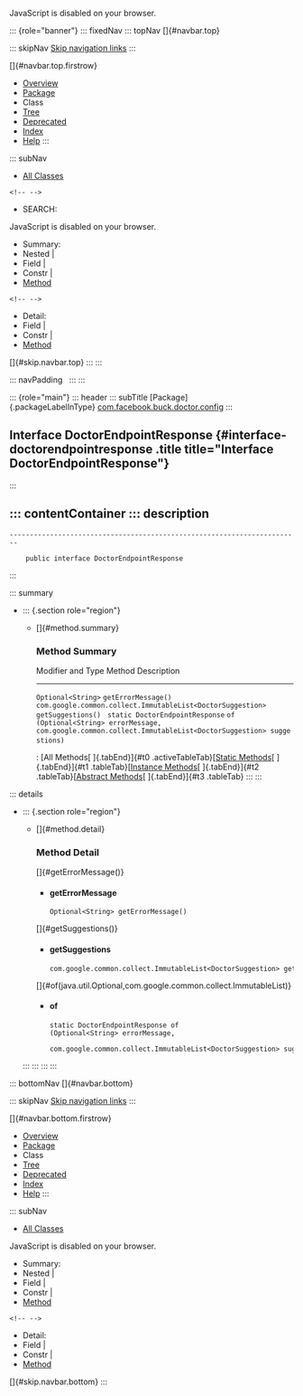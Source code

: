 <div>

JavaScript is disabled on your browser.

</div>

::: {role="banner"}
::: fixedNav
::: topNav
[]{#navbar.top}

::: skipNav
[Skip navigation links](#skip.navbar.top "Skip navigation links")
:::

[]{#navbar.top.firstrow}

-   [Overview](../../../../../index.html)
-   [Package](package-summary.html)
-   Class
-   [Tree](package-tree.html)
-   [Deprecated](../../../../../deprecated-list.html)
-   [Index](../../../../../index-all.html)
-   [Help](../../../../../help-doc.html)
:::

::: subNav
-   [All Classes](../../../../../allclasses.html)

```{=html}
<!-- -->
```
-   SEARCH:

<div>

<div>

JavaScript is disabled on your browser.

</div>

</div>

<div>

-   Summary: 
-   Nested \| 
-   Field \| 
-   Constr \| 
-   [Method](#method.summary)

```{=html}
<!-- -->
```
-   Detail: 
-   Field \| 
-   Constr \| 
-   [Method](#method.detail)

</div>

[]{#skip.navbar.top}
:::
:::

::: navPadding
 
:::
:::

::: {role="main"}
::: header
::: subTitle
[Package]{.packageLabelInType} [com.facebook.buck.doctor.config](package-summary.html)
:::

## Interface DoctorEndpointResponse {#interface-doctorendpointresponse .title title="Interface DoctorEndpointResponse"}
:::

::: contentContainer
::: description
-   

    ------------------------------------------------------------------------

        public interface DoctorEndpointResponse
:::

::: summary
-   ::: {.section role="region"}
    -   []{#method.summary}

        ### Method Summary

          Modifier and Type                                             Method                                                                                                         Description
          ------------------------------------------------------------- -------------------------------------------------------------------------------------------------------------- -------------
          `Optional<String>`                                            `getErrorMessage()`                                                                                             
          `com.google.common.collect.ImmutableList<DoctorSuggestion>`   `getSuggestions()`                                                                                              
          `static DoctorEndpointResponse`                               `of​(Optional<String> errorMessage,   com.google.common.collect.ImmutableList<DoctorSuggestion> suggestions)`    

          : [All Methods[ ]{.tabEnd}]{#t0 .activeTableTab}[[Static
          Methods](javascript:show(1);)[ ]{.tabEnd}]{#t1
          .tableTab}[[Instance
          Methods](javascript:show(2);)[ ]{.tabEnd}]{#t2
          .tableTab}[[Abstract
          Methods](javascript:show(4);)[ ]{.tabEnd}]{#t3 .tableTab}
    :::
:::

::: details
-   ::: {.section role="region"}
    -   []{#method.detail}

        ### Method Detail

        []{#getErrorMessage()}

        -   #### getErrorMessage

            ``` methodSignature
            Optional<String> getErrorMessage()
            ```

        []{#getSuggestions()}

        -   #### getSuggestions

            ``` methodSignature
            com.google.common.collect.ImmutableList<DoctorSuggestion> getSuggestions()
            ```

        []{#of(java.util.Optional,com.google.common.collect.ImmutableList)}

        -   #### of

            ``` methodSignature
            static DoctorEndpointResponse of​(Optional<String> errorMessage,
                                             com.google.common.collect.ImmutableList<DoctorSuggestion> suggestions)
            ```
    :::
:::
:::
:::

::: bottomNav
[]{#navbar.bottom}

::: skipNav
[Skip navigation links](#skip.navbar.bottom "Skip navigation links")
:::

[]{#navbar.bottom.firstrow}

-   [Overview](../../../../../index.html)
-   [Package](package-summary.html)
-   Class
-   [Tree](package-tree.html)
-   [Deprecated](../../../../../deprecated-list.html)
-   [Index](../../../../../index-all.html)
-   [Help](../../../../../help-doc.html)
:::

::: subNav
-   [All Classes](../../../../../allclasses.html)

<div>

<div>

JavaScript is disabled on your browser.

</div>

</div>

<div>

-   Summary: 
-   Nested \| 
-   Field \| 
-   Constr \| 
-   [Method](#method.summary)

```{=html}
<!-- -->
```
-   Detail: 
-   Field \| 
-   Constr \| 
-   [Method](#method.detail)

</div>

[]{#skip.navbar.bottom}
:::
